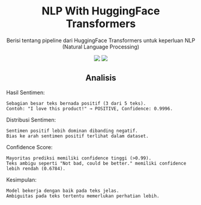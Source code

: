 <h1 align="center"> NLP With HuggingFace Transformers </h1>
<p align="center"> Berisi tentang pipeline dari HuggingFace Transformers untuk keperluan NLP (Natural Language Processing)</p>

<div align="center">

<img src="https://img.shields.io/badge/python-3670A0?style=for-the-badge&logo=python&logoColor=ffdd54">
<img src="https://img.shields.io/badge/jupyter-%23FA0F00.svg?style=for-the-badge&logo=jupyter&logoColor=white">

</div>

<h2 align="center"> Analisis </h2> 
Hasil Sentimen:

    Sebagian besar teks bernada positif (3 dari 5 teks).
    Contoh: "I love this product!" → POSITIVE, Confidence: 0.9996.

Distribusi Sentimen:

    Sentimen positif lebih dominan dibanding negatif.
    Bias ke arah sentimen positif terlihat dalam dataset.

Confidence Score:

    Mayoritas prediksi memiliki confidence tinggi (>0.99).
    Teks ambigu seperti "Not bad, could be better." memiliki confidence lebih rendah (0.6784).

Kesimpulan:

    Model bekerja dengan baik pada teks jelas.
    Ambiguitas pada teks tertentu memerlukan perhatian lebih.